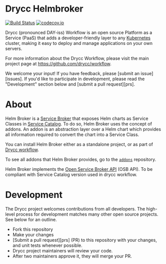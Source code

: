 # Drycc Helmbroker

[![Build Status](https://drone.drycc.cc/api/badges/drycc/helmbroker/status.svg)](https://drone.drycc.cc/drycc/helmbroker)
[![codecov.io](https://codecov.io/github/drycc/helmbroker/coverage.svg?branch=main)](https://codecov.io/github/drycc/helmbroker?branch=main)

Drycc (pronounced DAY-iss) Workflow is an open source Platform as a Service (PaaS) that adds a developer-friendly layer to any [Kubernetes](http://kubernetes.io) cluster, making it easy to deploy and manage applications on your own servers.

For more information about the Drycc Workflow, please visit the main project page at https://github.com/drycc/workflow.

We welcome your input! If you have feedback, please [submit an issue][issues]. If you'd like to participate in development, please read the "Development" section below and [submit a pull request][prs].

# About

Helm Broker is a [Service Broker](https://github.com/openservicebrokerapi/servicebroker) that exposes Helm charts as Service Classes in [Service Catalog](https://svc-cat.io/). To do so, Helm Broker uses the concept of addons. An addon is an abstraction layer over a Helm chart which provides all information required to convert the chart into a Service Class.

You can install Helm Broker either as a standalone project, or as part of [Drycc workflow](https://www.drycc.cc/). 

To see all addons that Helm Broker provides, go to the [`addons`](https://github.com/drycc/addons) repository.

Helm Broker implements the [Open Service Broker API](https://github.com/openservicebrokerapi/servicebroker/blob/v2.14/profile.md#service-metadata) (OSB API). To be compliant with Service Catalog version used in drycc workflow.

# Development

The Drycc project welcomes contributions from all developers. The high-level process for development matches many other open source projects. See below for an outline.

* Fork this repository
* Make your changes
* [Submit a pull request][prs] (PR) to this repository with your changes, and unit tests whenever possible.
* Drycc project maintainers will review your code.
* After two maintainers approve it, they will merge your PR.
